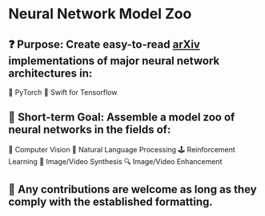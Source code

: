# Neural Network Model Zoo

## :question: Purpose: Create easy-to-read [arXiv](https://arxiv.org/) implementations of major neural network architectures in:

:dragon: PyTorch
:eagle: Swift for Tensorflow

## :dart: Short-term Goal: Assemble a model zoo of neural networks in the fields of:

:eyes: Computer Vision
:speech_balloon: Natural Language Processing
:joystick: Reinforcement Learning
:art: Image/Video Synthesis
:mag: Image/Video Enhancement

## :monocle_face: Any contributions are welcome as long as they comply with the established formatting.

